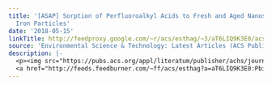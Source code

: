 ```yaml
---
title: '[ASAP] Sorption of Perfluoroalkyl Acids to Fresh and Aged Nanoscale Zerovalent
  Iron Particles'
date: '2018-05-15'
linkTitle: http://feedproxy.google.com/~r/acs/esthag/~3/aT6LIQ9K3E0/acs.est.8b00487
source: 'Environmental Science & Technology: Latest Articles (ACS Publications)'
description: |-
  <p><img src="https://pubs.acs.org/appl/literatum/publisher/achs/journals/content/esthag/0/esthag.ahead-of-print/acs.est.8b00487/20180515/images/medium/es-2018-00487v_0005.gif" alt="TOC Graphic"/></p><div><cite>Environmental Science & Technology</cite></div><div>DOI: 10.1021/acs.est.8b00487</div><div class="feedflare">
  <a href="http://feeds.feedburner.com/~ff/acs/esthag?a=aT6LIQ9K3E0:PbiwoJorQ4o:yIl2AUoC8zA"><img src="http://feeds.feedburner.com/~ff/acs/esthag?d=yIl2AUoC8zA" border="0"></img></a>
---
```

